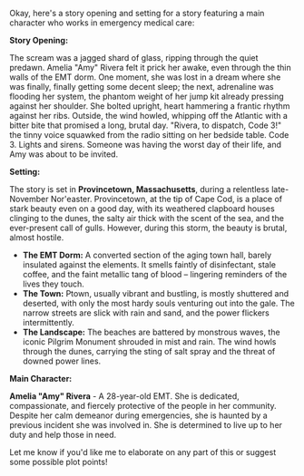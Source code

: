 Okay, here's a story opening and setting for a story featuring a main character who works in emergency medical care:

**Story Opening:**

The scream was a jagged shard of glass, ripping through the quiet predawn. Amelia "Amy" Rivera felt it prick her awake, even through the thin walls of the EMT dorm.  One moment, she was lost in a dream where she was finally, finally getting some decent sleep; the next, adrenaline was flooding her system, the phantom weight of her jump kit already pressing against her shoulder. She bolted upright, heart hammering a frantic rhythm against her ribs.  Outside, the wind howled, whipping off the Atlantic with a bitter bite that promised a long, brutal day.  "Rivera, to dispatch, Code 3!" the tinny voice squawked from the radio sitting on her bedside table. Code 3. Lights and sirens. Someone was having the worst day of their life, and Amy was about to be invited.

**Setting:**

The story is set in **Provincetown, Massachusetts**, during a relentless late-November Nor'easter.  Provincetown, at the tip of Cape Cod, is a place of stark beauty even on a good day, with its weathered clapboard houses clinging to the dunes, the salty air thick with the scent of the sea, and the ever-present call of gulls. However, during this storm, the beauty is brutal, almost hostile.

*   **The EMT Dorm:** A converted section of the aging town hall, barely insulated against the elements. It smells faintly of disinfectant, stale coffee, and the faint metallic tang of blood – lingering reminders of the lives they touch.
*   **The Town:** Ptown, usually vibrant and bustling, is mostly shuttered and deserted, with only the most hardy souls venturing out into the gale. The narrow streets are slick with rain and sand, and the power flickers intermittently.
*   **The Landscape:** The beaches are battered by monstrous waves, the iconic Pilgrim Monument shrouded in mist and rain. The wind howls through the dunes, carrying the sting of salt spray and the threat of downed power lines.

**Main Character:**

**Amelia "Amy" Rivera** - A 28-year-old EMT. She is dedicated, compassionate, and fiercely protective of the people in her community. Despite her calm demeanor during emergencies, she is haunted by a previous incident she was involved in. She is determined to live up to her duty and help those in need.

Let me know if you'd like me to elaborate on any part of this or suggest some possible plot points!
